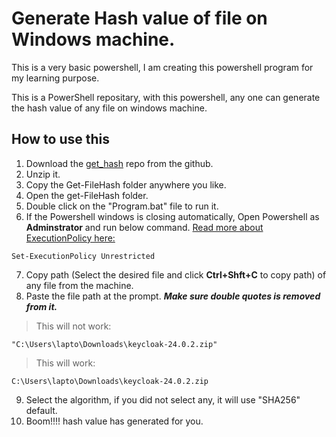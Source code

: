 # Generate Hash value of file on Windows machine.

This is a very basic powershell, I am creating this powershell program for my learning purpose.

This is a PowerShell repositary, with this powershell, any one can generate the hash value of any file on windows machine.

## How to use this

1. Download the [get_hash](https://github.com/raviindia/get_hash/tree/main) repo from the github.
2. Unzip it.
3. Copy the Get-FileHash folder anywhere you like.
4. Open the get-FileHash folder.
5. Double click on the "Program.bat" file to run it.
6. If the Powershell windows is closing automatically, Open Powershell as **Adminstrator** and run below command. [Read more about ExecutionPolicy here:](https://learn.microsoft.com/en-us/powershell/module/microsoft.powershell.security/set-executionpolicy?view=powershell-7.4)
```
Set-ExecutionPolicy Unrestricted
```
7. Copy path (Select the desired file and click **Ctrl+Shft+C** to copy path) of any file from the machine.
8. Paste the file path at the prompt. ***Make sure double quotes is removed from it.***
>This will not work:
```
"C:\Users\lapto\Downloads\keycloak-24.0.2.zip"
```
>This will work:
```
C:\Users\lapto\Downloads\keycloak-24.0.2.zip
```
9. Select the algorithm, if you did not select any, it will use "SHA256" default.
10. Boom!!!! hash value has generated for you.
